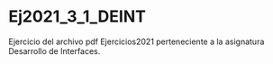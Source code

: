 # Ej2021_3_1_DEINT

Ejercicio del archivo pdf Ejercicios2021 perteneciente a la asignatura Desarrollo de Interfaces.
